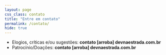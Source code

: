 ```yaml
---
layout: page
css_class: contato
title: "Entre em contato"
permalink: /contato/
hide: true
---
```


- Elogios, críticas e/ou sugestões: **contato [arroba] devnaestrada.com.br**
- Patrocínio/Doações: **contato [arroba] devnaestrada.com.br**
